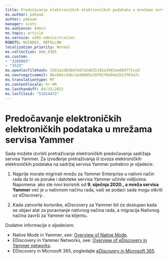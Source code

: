 ```yaml
---
title: Predočavanje elektroničkih elektroničkih podataka u mrežama servisa Yammer
ms.author: pebaum
author: pebaum
manager: scotv
ms.audience: Admin
ms.topic: article
ms.service: o365-administration
ROBOTS: NOINDEX, NOFOLLOW
localization_priority: Normal
ms.collection: Adm_O365
ms.custom:
- "3200003"
- "3533"
ms.openlocfilehash: 2583a1d83047e87a5d655195a3941ee860ff1ced
ms.sourcegitcommit: 8bc60ec34bc1e40685e3976576e04a2623f63a7c
ms.translationtype: MT
ms.contentlocale: hr-HR
ms.lasthandoff: 04/15/2021
ms.locfileid: "51814472"
---
```

# <a name="ediscovery-in-yammer-networks"></a>Predočavanje elektroničkih elektroničkih podataka u mrežama servisa Yammer

Sada možete izvršiti pretraživanje elektroničkih predočavanja sadržaja servisa Yammer.  Za izvođenje pretraživanja ili izvoza elektroničkih elektroničkih podataka na sadržaj servisa Yammer potrebno je sljedeće:

1. Najprije morate migrirati mrežu za Yammer Enterprise u nativni način rada da bi se poruke i datoteke servisa Yammer učinile vidljivima. Napomena: ako ste novi korisnik od **9. siječnja 2020., a mreža servisa Yammer** već je u nativnom načinu rada, vaši se podaci sada mogu otkriti uz eDiscovery .

2. Kada zatvorite korisnike, eDiscovery za Yammer bit će dostupan kada se objavi alat za poravnanje nativnog načina rada, a migracija Nativnog načina završi za Yammer na klijentu.

Dodatne informacije o sljedećem:

- Native Mode in Yammer, see: [Overview of Native Mode](https://docs.microsoft.com/yammer/configure-your-yammer-network/overview-native-mode).
- EDiscovery in Yammer Networks, see: [Overview of eDiscovery in Yammer networks](https://docs.microsoft.com/yammer/manage-security-and-compliance/overview-of-ediscovery).
- EDiscovery in Microsoft 365, pogledajte [eDiscovery in Microsoft 365](https://docs.microsoft.com/microsoft-365/compliance/ediscovery).
